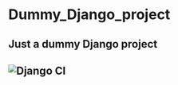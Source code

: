 # Dummy_Django_project

## Just a dummy Django project
## ![Django CI](https://github.com/Pratyush-Saxena/Dummy_Django_project/workflows/Django%20CI/badge.svg)
